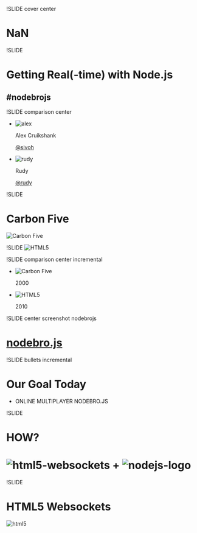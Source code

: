 !SLIDE cover center
# NaN

!SLIDE
# Getting Real(-time) with Node.js
## #nodebrojs

!SLIDE comparison center
* ![alex](alex.jpg)

  Alex Cruikshank

  [@sivoh](http://twitter.com/sivoh)

* ![rudy](rudy.jpg)

  Rudy

  [@rudy](http://twitter.com/rudy)

!SLIDE
# Carbon Five
![Carbon Five](c5.png)

!SLIDE
![HTML5](html5.png)

!SLIDE comparison center incremental
* ![Carbon Five](c5.png)

  2000

* ![HTML5](html5.png)

  2010

!SLIDE center screenshot nodebrojs
# [nodebro.js](/file/../01-static-game/nodebro.js.html)

!SLIDE bullets incremental
# Our Goal Today

* ONLINE MULTIPLAYER NODEBRO.JS

!SLIDE
# HOW?

# ![html5-websockets](html5-websockets.png) + ![nodejs-logo](nodejs-logo.png)

!SLIDE
# HTML5 Websockets
![html5](html5-websockets-large.png)

